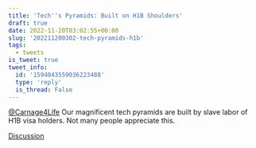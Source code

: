 ```yaml
---
title: 'Tech''s Pyramids: Built on H1B Shoulders'
draft: true
date: 2022-11-20T03:02:55+00:00
slug: '202211200302-tech-pyramids-h1b'
tags:
  - tweets
is_tweet: true
tweet_info:
  id: '1594043559036223488'
  type: 'reply'
  is_thread: False
---
```




[@Carnage4Life](https://x.com/Carnage4Life) Our magnificent tech pyramids are built by slave labor of H1B visa holders. Not many people appreciate this.

[Discussion](https://x.com/sytelus/status/1594043559036223488)
